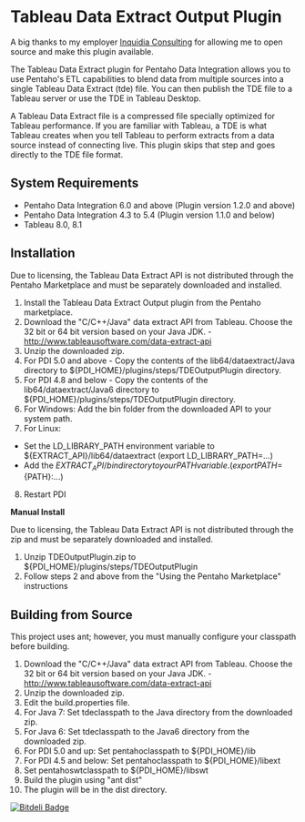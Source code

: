Tableau Data Extract Output Plugin
===============

A big thanks to my employer [Inquidia Consulting](http://www.inquidia.com) for allowing me to open source and make this plugin available.

The Tableau Data Extract plugin for Pentaho Data Integration allows you to use Pentaho's ETL capabilities to blend data from multiple sources into a single Tableau Data Extract (tde) file.  You can then publish the TDE file to a Tableau server or use the TDE in Tableau Desktop.

A Tableau Data Extract file is a compressed file specially optimized for Tableau performance.  If you are familiar with Tableau, a TDE is what Tableau creates when you tell Tableau to perform extracts from a data source instead of connecting live.  This plugin skips that step and goes directly to the TDE file format.

System Requirements
-------------------

- Pentaho Data Integration 6.0 and above (Plugin version 1.2.0 and above)
- Pentaho Data Integration 4.3 to 5.4 (Plugin version 1.1.0 and below)
- Tableau 8.0, 8.1

Installation
------------


Due to licensing, the Tableau Data Extract API is not distributed through the Pentaho Marketplace and must be separately downloaded and installed.

1. Install the Tableau Data Extract Output plugin from the Pentaho marketplace.
2. Download the "C/C++/Java" data extract API from Tableau.  Choose the 32 bit or 64 bit version based on your Java JDK. - http://www.tableausoftware.com/data-extract-api
3. Unzip the downloaded zip.
4. For PDI 5.0 and above - Copy the contents of the lib64/dataextract/Java directory to ${PDI_HOME}/plugins/steps/TDEOutputPlugin directory.
5. For PDI 4.8 and below - Copy the contents of the lib64/dataextract/Java6 directory to ${PDI_HOME}/plugins/steps/TDEOutputPlugin directory.
6. For Windows: Add the bin folder from the downloaded API to your system path.  
7. For Linux: 
  - Set the LD_LIBRARY_PATH environment variable to ${EXTRACT_API}/lib64/dataextract (export LD_LIBRARY_PATH=...)
  - Add the ${EXTRACT_API}/bin directory to your PATH variable.  (export PATH=${PATH}:...)
8. Restart PDI

**Manual Install**

Due to licensing, the Tableau Data Extract API is not distributed through the zip and must be separately downloaded and installed.

1. Unzip TDEOutputPlugin.zip to ${PDI_HOME}/plugins/steps/TDEOutputPlugin
2. Follow steps 2 and above from the "Using the Pentaho Marketplace" instructions
 
Building from Source
--------------------
This project uses ant; however, you must manually configure your classpath before building.

1. Download the "C/C++/Java" data extract API from Tableau.  Choose the 32 bit or 64 bit version based on your Java JDK. - http://www.tableausoftware.com/data-extract-api
2. Unzip the downloaded zip.
3. Edit the build.properties file.
  1. For Java 7: Set tdeclasspath to the Java directory from the downloaded zip.
  2. For Java 6: Set tdeclasspath to the Java6 directory from the downloaded zip.
  3. For PDI 5.0 and up: Set pentahoclasspath to ${PDI_HOME}/lib
  4. For PDI 4.5 and below: Set pentahoclasspath to ${PDI_HOME}/libext
  5. Set pentahoswtclasspath to ${PDI_HOME}/libswt
4. Build the plugin using "ant dist"
5. The plugin will be in the dist directory.


[![Bitdeli Badge](https://d2weczhvl823v0.cloudfront.net/cdeptula/tdeoutputplugin/trend.png)](https://bitdeli.com/free "Bitdeli Badge")

